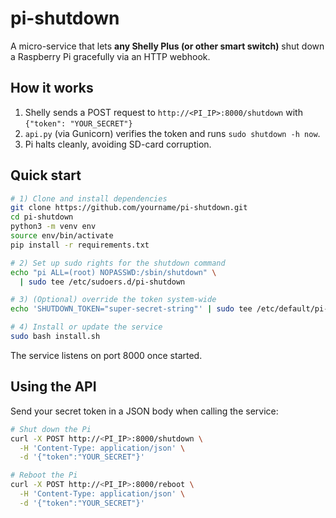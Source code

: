 # pi-shutdown

A micro-service that lets **any Shelly Plus (or other smart switch)** shut down
a Raspberry Pi gracefully via an HTTP webhook.

## How it works
1. Shelly sends a POST request to
   `http://<PI_IP>:8000/shutdown` with `{"token": "YOUR_SECRET"}`
2. `api.py` (via Gunicorn) verifies the token and runs
   `sudo shutdown -h now`.
3. Pi halts cleanly, avoiding SD-card corruption.

## Quick start

```bash
# 1) Clone and install dependencies
git clone https://github.com/yourname/pi-shutdown.git
cd pi-shutdown
python3 -m venv env
source env/bin/activate
pip install -r requirements.txt

# 2) Set up sudo rights for the shutdown command
echo "pi ALL=(root) NOPASSWD:/sbin/shutdown" \
  | sudo tee /etc/sudoers.d/pi-shutdown

# 3) (Optional) override the token system-wide
echo 'SHUTDOWN_TOKEN="super-secret-string"' | sudo tee /etc/default/pi-shutdown

# 4) Install or update the service
sudo bash install.sh
```

The service listens on port 8000 once started.

## Using the API

Send your secret token in a JSON body when calling the service:

```bash
# Shut down the Pi
curl -X POST http://<PI_IP>:8000/shutdown \
  -H 'Content-Type: application/json' \
  -d '{"token":"YOUR_SECRET"}'

# Reboot the Pi
curl -X POST http://<PI_IP>:8000/reboot \
  -H 'Content-Type: application/json' \
  -d '{"token":"YOUR_SECRET"}'
```
